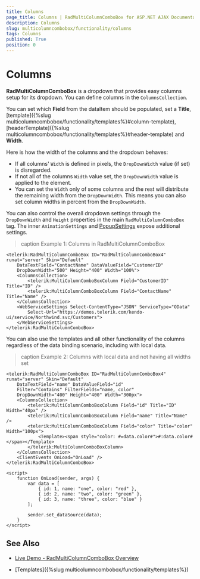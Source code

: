 ```yaml
---
title: Columns
page_title: Columns | RadMultiColumnComboBox for ASP.NET AJAX Documentation
description: Columns
slug: multicolumncombobox/functionality/columns
tags: Columns
published: True
position: 0
---
```


# Columns

**RadMultiColumnComboBox** is a dropdown that provides easy columns setup for its dropdown. You can define columns in the `ColumnsCollection`.

You can set which **Field** from the dataItem should be populated, set a **Title**, [template]({%slug multicolumncombobox/functionality/templates%}#column-template), [headerTemplate]({%slug multicolumncombobox/functionality/templates%}#header-template) and **Width**.

Here is how the width of the columns and the dropdown behaves:

* If all columns' `Width` is defined in pixels, the `DropDownWidth` value (if set) is disregarded.
* If not all of the columns `Width` value set, the `DropDownWidth` value is applied to the element.
* You can set the `Width` only of some columns and the rest will distribute the remaining width from the `DropDownWidth`. This means you can also set column widths in percent from the `DropDownWidth`.

You can also control the overall dropdown settings through the `DropDownWidth` and `Height` properties in the main `RadMultiColumnComboBox` tag. The inner `AnimationSettings` and [PopupSettings](https://docs.telerik.com/kendo-ui/api/javascript/ui/multicolumncombobox/configuration/popup) expose additional settings.

>caption Example 1: Columns in RadMultiColumnComboBox

````ASP.NET
<telerik:RadMultiColumnComboBox ID="RadMultiColumnComboBox4" runat="server" Skin="Default"
    DataTextField="ContactName" DataValueField="CustomerID"
    DropDownWidth="500" Height="400" Width="100%">
    <ColumnsCollection>
        <telerik:MultiColumnComboBoxColumn Field="CustomerID" Title="ID" />
        <telerik:MultiColumnComboBoxColumn Field="ContactName" Title="Name" />
    </ColumnsCollection>
    <WebServiceSettings Select-ContentType="JSON" ServiceType="OData"
        Select-Url="https://demos.telerik.com/kendo-ui/service/Northwind.svc/Customers">
    </WebServiceSettings>
</telerik:RadMultiColumnComboBox>
````

You can also use the templates and all other functionality of the columns regardless of the data binding scenario, including with local data.

>caption Example 2: Columns with local data and not having all widths set

````ASP.NET
<telerik:RadMultiColumnComboBox ID="RadMultiColumnComboBox4" runat="server" Skin="Default"
	DataTextField="name" DataValueField="id"
	Filter="Contains" FilterFields="name, color"
	DropDownWidth="400" Height="400" Width="300px">
	<ColumnsCollection>
		<telerik:MultiColumnComboBoxColumn Field="id" Title="ID" Width="40px" />
		<telerik:MultiColumnComboBoxColumn Field="name" Title="Name" />
		<telerik:MultiColumnComboBoxColumn Field="color" Title="color" Width="100px">
			<Template><span style="color: #=data.color#">#:data.color#</span></Template>
		</telerik:MultiColumnComboBoxColumn>
	</ColumnsCollection>
	<ClientEvents OnLoad="OnLoad" />
</telerik:RadMultiColumnComboBox>

<script>
	function OnLoad(sender, args) {
		var data = [
			{ id: 1, name: "one", color: "red" },
			{ id: 2, name: "two", color: "green" },
			{ id: 3, name: "three", color: "blue" }
		];

		sender.set_dataSource(data);
	}
</script>
````



## See Also

* [Live Demo - RadMultiColumnComboBox Overview](http://demos.telerik.com/aspnet-ajax/multicolumncombobox/overview/defaultcs.aspx)

* [Templates]({%slug multicolumncombobox/functionality/templates%})


